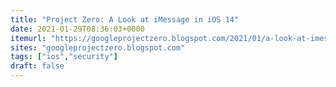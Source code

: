 ```yaml
---
title: "Project Zero: A Look at iMessage in iOS 14"
date: 2021-01-29T08:36:03+0000
itemurl: "https://googleprojectzero.blogspot.com/2021/01/a-look-at-imessage-in-ios-14.html"
sites: "googleprojectzero.blogspot.com"
tags: ["ios","security"]
draft: false
---
```

